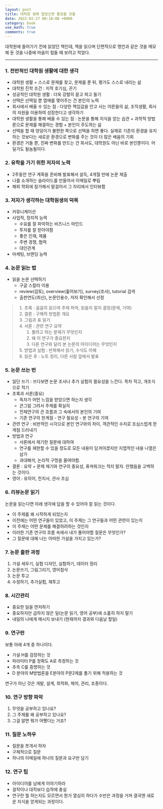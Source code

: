 ```yaml
---
layout: post
title: 대학원 생때 알았으면 좋았을 것들
date: 2022-02-27 00:10:00 +0900
category: book
use_math: true
comments: true
---
```


대학원에 들어가기 전에 읽었던 책인데, 책을 읽으며 단편적으로 명언과 같은 것을 메모해 둔 것을 나중에 마음이 힘들 때 보려고 적었다. 

---

### 1. 전반적인 대학원 생활에 대한 생각

- 대학원 생활 = 스스로 문제를 찾고, 문제를 푼 뒤, 평가도 스스로 내리는 삶
- 대학원 진학 조건 : 지적 호기심, 끈기
- 성공적인 대학원 생활 : 더욱 강렬히 묻고 파고 들기
- 선택은 선택일 뿐 열매를 맺어주는 건 본인의 노력
- 회사에서 배울 수 있는 점 : 다양한 책임감을 안고 사는 어른들의 삶, 조직생활, 회사의 자원을 이용하여 성장한다고 생각하기
- 대학원 생활을 통해 배울 수 있는 점 : 논문을 통해 지식을 얻는 습관 + 과학적 방법론으로 문제를 해결하는 경험 + 본인이 주도하는 삶
- 선택을 할 때 엉덩이가 불편한 쪽으로 선택을 하면 좋다. 실제로 기존의 환경을 유지하는 것보다는 새로운 환경으로 변화를 주는 것이 더 많은 배움의 기회
- 환경은 거들 뿐, 진짜 변화를 만드는 건 회사도, 대학원도 아닌 바로 본인뿐이다. 어딜가도 될놈될이다.

### 2. 유학을 가기 위한 저자의 노력

- 2주동안 연구 계획을 준비해 발표해서 설득, 4개월 만에 논문 제출
- 나를 소개하는 슬라이드를 만들어서 이메일로 뿌림
- 해외 학회에 참가해서 말걸어서 그 자리에서 인터뷰함

### 3. 저자가 생각하는 대학원생의 덕목

- 커뮤니케이션
- 사업적, 정치적 능력
  - 수요를 잘 파악하는 비즈니스 마인드
  - 투자를 잘 받아야함
  - 좋은 인재, 제품
  - 주변 경쟁, 협력
  - 대인관계
- 마케팅, 브랜딩 능력

 ### 4. 논문 읽는 법

- 읽을 논문 선택하기
   - 구글 스칼라 이용
   - review(검토), overview(훑어보기), survey(조사), tutorial 검색
   - 출판연도(최신), 논문인용수, 저자 확인해서 선정

> 1. 초록 : 꼼꼼히 읽으며 주제 파악, 읽을지 말지 결정(문제, 기여)
> 2. 결론 : 구체적 방법론 개요
> 3. 그림과 표 읽기
> 4. 서론 : 관련 연구 요약
>    1. 풀려고 하는 문제가 무엇인지
>    2. 왜 이 연구가 중요한지
>    3. 다른 연구와 달리 본 논문의 아이디어는 무엇인지
> 5. 방법과 실험 : 반복해서 읽기, 수식도 이해
> 6. 읽은 후 : 노트 정리, 다른 사람 앞에서 발표

### 5. 논문 쓰는 번

- 일단 쓰기 : 쓰다보면 논문 조사나 추가 실험의 필요성을 느낀다. 목차 적고, 개조식으로 적기
- 초록과 서론(중요)
  - 독자가 어떤 느낌을 받았으면 하는지 생각
  - 큰그림 그려서 주제를 확실히
  - 전체연구의 큰 흐름과 그 속에서의 본인의 기여
  - 기존 연구의 한계점 - 연구 필요성 - 본 연구의 기여
- 관련 연구 : 비판적인 시각으로 본인 연구와의 차이, 객관적인 수치로 조심스럽게 한계점 드러내기
- 방법과 연구 
  - 서론에서 제기한 질문에 대하여
  - 연구를 재현할 수 있을 정도로 모든 내용이 담겨야겠지만 지엽적인 내용 나열은 삼가
  - 과대해석, 논리적 구멍을 줄여야함.
- 결론 : 요약 + 문제 제기와 연구의 중요성, 퓨쳐워크는 적지 말자. 안했음을 고백하는 것이다.
- 영어 : 유의어, 전치사, 관사 조심

### 6. 리뷰논문 읽기

논문을 읽는다면 아래 생각에 답을 할 수 있어야 잘 읽는 것이다.

- 이 주제를 왜 시작하게 되었는지
- 이전에는 어떤 연구들이 있었고, 이 주제는 그 연구들과 어떤 관련이 있는지
- 이 주제는 어떤 문제를 해결하려하는 것인지
- 이러한 기존 연구의 흐름 속에서 내가 풀어야할 질문은 무엇인가?
- 그 질문에 대해 나는 어떠한 가설을 가지고 있는가?

### 7. 논문 출판 과정

1. 가설 세우기, 실험 디자인, 실험하기, 데이터 정리
2. 논문쓰기, 그림그리기, 영어첨삭
3. 논문 투고
4. 수정하기, 추가실험, 재투고

### 8. 시간관리

- 중요한 일을 먼저하기
- 중요하지만 급하지 않은 일(논문 읽기, 영어 공부)에 소홀히 하지 말기
- 내일의 나에게 메시지 보내기 (현재까지 경과와 다음날 할일)

### 9. 연구란

보통 아래 4개 중 하나이다.

- 가설 H를 검정하는 것
- 파라미터 P를 정확도 A로 측정하는 것
- 추측 C를 증명하는 것
- D 분야의 M방법론을 E분야의 P문2제를 풀기 위해 적용하는 것

연구가 아닌 것은 개발, 설계, 최적화, 제어, 관리, 조종이다.

### 10. 연구 방향 파악

1. 무엇을 공부하고 있나요?
2. 그 주제를 왜 공부하고 있나요?
3. 그걸 알면 뭐가 어쨌다는 거죠?


### 11. 질문 노하우

- 질문을 쪼개서 하자
- 구체적으로 질문
- 하나의 이메일에 하나의 질문과 요구만 담기
  
### 12. 연구 팁

- 아이디어를 남에게 이야기하라
- 걸작이나 대작보다 습작에 충실
- 연구란 뭘 하는지도 모르면서 뭔가 열심히 하다가 수만은 과정을 거쳐 결국엔 새로운 지식을 얻게되는 과정이다.

